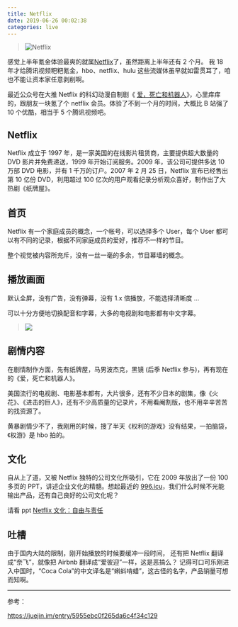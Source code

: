 ```yaml
---
title: Netflix
date: 2019-06-26 00:02:38
categories: live
---
```


>![Netflix](/images/netflix.jpg)

感觉上半年氪金体验最爽的就属[Netflix](https://www.netflix.com)了，虽然距离上半年还有 2 个月。
我 18 年才给腾讯视频粑粑氪金，hbo、netflix、hulu 这些流媒体虽早就如雷贯耳了，咱也不能让资本家任意剥削啊。

最近公众号在大推 Netflix 的科幻动漫自制剧《 [爱，死亡和机器人](https://movie.douban.com/subject/30424374/)》，心里痒痒的，跟朋友一块氪了个 netflix 会员。体验了不到一个月的时间，大概比 B 站强了 10 个优酷，相当于 5 个腾讯视频吧。

## Netflix

Netflix 成立于 1997 年，是一家美国的在线影片租赁商，主要提供超大数量的 DVD 影片并免费递送，1999 年开始订阅服务。2009 年，该公司可提供多达 10 万部 DVD 电影，并有 1 千万的订户。2007 年 2 月 25 日，Netflix 宣布已经售出第 10 亿份 DVD，利用超过 100 亿次的用户观看纪录分析观众喜好，制作出了大热剧《纸牌屋》。

## 首页

Netflix 有一个家庭成员的概念，一个帐号，可以选择多个 User，每个 User 都可以有不同的记录，根据不同家庭成员的爱好，推荐不一样的节目。

整个视觉被内容所充斥，没有一丝一毫的多余，节目幕墙的概念。

## 播放画面

默认全屏，没有广告，没有弹幕，没有 1.x 倍播放，不能选择清晰度
...

可以十分方便地切换配音和字幕，大多的电视剧和电影都有中文字幕。

> ![](https://upload-images.jianshu.io/upload_images/47789-09d4e233fbf50f1c.png?imageMogr2/auto-orient/strip%7CimageView2/2/w/1240)

## 剧情内容

在剧情制作方面，先有纸牌屋，马男波杰克，黑镜 (后季 Netflix 参与)，再有现在的《爱，死亡和机器人》。

美国流行的电视剧、电影基本都有，大片很多，还有不少日本的剧集，像《火花》、《进击的巨人》，还有不少高质量的记录片，不用看阉割版，也不用辛辛苦苦的找资源了。

黄暴剧情少不了，我刚用的时候，搜了半天《权利的游戏》没有结果，一拍脑袋，《权游》是 hbo 拍的。

## 文化

自从上了道，又被 Netflix 独特的公司文化所吸引，它在 2009 年放出了一份 100 多页的 PPT，讲述企业文化的精髓。想起最近的 [996.icu](https://996.icu/)，我们什么时候不光能输出产品，还有自己良好的公司文化呢？

请看 ppt [Netflix 文化：自由与责任](https://myslide.cn/slides/17077)

## 吐槽

由于国内大陆的限制，刚开始播放的时候要缓冲一段时间，
还有把 Netflix 翻译成“奈飞”，就像把 Airbnb 翻译成“爱彼迎”一样，这是恶搞么？
记得可口可乐刚进入中国时，“Coca Cola”的中文译名是“蝌蚪啃蜡”，这古怪的名字，产品销量可想而知啊。

---

参考：

https://juejin.im/entry/5955ebc0f265da6c4f34c129
